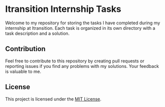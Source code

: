 # Itransition Internship Tasks

Welcome to my repository for storing the tasks I have completed during my internship at Itransition. Each task is organized in its own directory with a task description and a solution.

## Contribution

Feel free to contribute to this repository by creating pull requests or reporting issues if you find any problems with my solutions. Your feedback is valuable to me.

## License

This project is licensed under the [MIT License](LICENSE).
